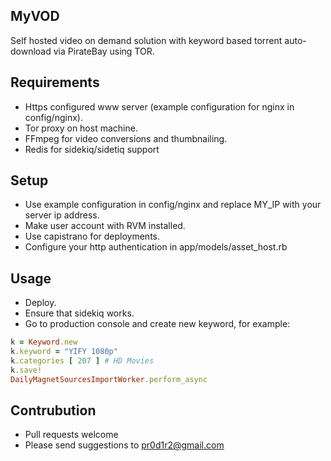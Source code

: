 MyVOD
-----

Self hosted video on demand solution with keyword based torrent auto-download via PirateBay using TOR.

Requirements
------------

- Https configured www server (example configuration for nginx in config/nginx).
- Tor proxy on host machine.
- FFmpeg for video conversions and thumbnailing.
- Redis for sidekiq/sidetiq support

Setup
-----

- Use example configuration in config/nginx and replace MY_IP with your server ip address.
- Make user account with RVM installed.
- Use capistrano for deployments.
- Configure your http authentication in app/models/asset_host.rb

Usage
-----

- Deploy.
- Ensure that sidekiq works.
- Go to production console and create new keyword, for example:

```ruby
k = Keyword.new
k.keyword = "YIFY 1080p"
k.categories [ 207 ] # HD Movies
k.save!
DailyMagnetSourcesImportWorker.perform_async
```

Contrubution
------------

- Pull requests welcome
- Please send suggestions to pr0d1r2@gmail.com
